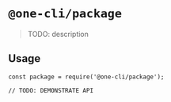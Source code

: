 # `@one-cli/package`

> TODO: description

## Usage

```
const package = require('@one-cli/package');

// TODO: DEMONSTRATE API
```
